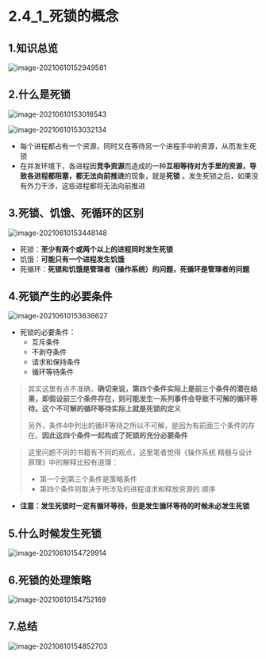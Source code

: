 # 2.4_1_死锁的概念

## 1.知识总览

![image-20210610152949581](https://tuchuang-01.oss-cn-beijing.aliyuncs.com/img/image-20210610152949581.png)

## 2.什么是死锁

![image-20210610153016543](https://tuchuang-01.oss-cn-beijing.aliyuncs.com/img/image-20210610153016543.png)

![image-20210610153032134](https://tuchuang-01.oss-cn-beijing.aliyuncs.com/img/image-20210610153032134.png)

- 每个进程都占有一个资源，同时又在等待另一个进程手中的资源，从而发生死锁
- 在并发环境下，各进程因**竞争资源**而造成的一种**互相等待对方手里的资源，导致各进程都阻塞，都无法向前推进**的现象，就是**死锁** 。发生死锁之后，如果没有外力干涉，这些进程都将无法向前推进

## 3.死锁、饥饿、死循环的区别

![image-20210610153448148](https://tuchuang-01.oss-cn-beijing.aliyuncs.com/img/image-20210610153448148.png)

- 死锁：**至少有两个或两个以上的进程同时发生死锁**
- 饥饿：**可能只有一个进程发生饥饿**
- 死循环：**死锁和饥饿是管理者（操作系统）的问题，死循环是管理者的问题**

## 4.死锁产生的必要条件

![image-20210610153636627](https://tuchuang-01.oss-cn-beijing.aliyuncs.com/img/image-20210610153636627.png)

- 死锁的必要条件：
  - 互斥条件
  - 不剥夺条件
  - 请求和保持条件
  - 循环等待条件

> 其实这里有点不准确，**确切来说，第四个条件实际上是前三个条件的潜在结果，即假设前三个条件存在，则可能发生一系列事件会导致不可解的循环等待。这个不可解的循环等待实际上就是死锁的定义**
>
> 另外，条件4中列出的循环等待之所以不可解，是因为有前面三个条件的存在。**因此这四个条件一起构成了死锁的充分必要条件** 

> 这里问题不同的书籍有不同的观点，这里笔者觉得《操作系统 精髓与设计原理》中的解释比较有道理：
>
> - 第一个到第三个条件是策略条件
> - 第四个条件则取决于所涉及的进程请求和释放资源的 顺序

- **注意：发生死锁时一定有循环等待，但是发生循环等待的时候未必发生死锁**

## 5.什么时候发生死锁

![image-20210610154729914](https://tuchuang-01.oss-cn-beijing.aliyuncs.com/img/image-20210610154729914.png)

## 6.死锁的处理策略

![image-20210610154752169](https://tuchuang-01.oss-cn-beijing.aliyuncs.com/img/image-20210610154752169.png)

## 7.总结

![image-20210610154852703](https://tuchuang-01.oss-cn-beijing.aliyuncs.com/img/image-20210610154852703.png)

